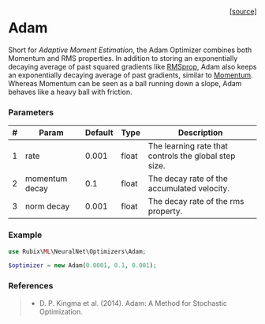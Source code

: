 <span style="float:right;"><a href="https://github.com/RubixML/RubixML/blob/master/src/NeuralNet/Optimizers/Adam.php">[source]</a></span>

# Adam
Short for *Adaptive Moment Estimation*, the Adam Optimizer combines both Momentum and RMS properties. In addition to storing an exponentially decaying average of past squared gradients like [RMSprop](rms-prop.md), Adam also keeps an exponentially decaying average of past gradients, similar to [Momentum](momentum.md). Whereas Momentum can be seen as a ball running down a slope, Adam behaves like a heavy ball with friction.

### Parameters
| # | Param | Default | Type | Description |
|---|---|---|---|---|
| 1 | rate | 0.001 | float | The learning rate that controls the global step size. |
| 2 | momentum decay | 0.1 | float | The decay rate of the accumulated velocity. |
| 3 | norm decay | 0.001 | float | The decay rate of the rms property. |

### Example
```php
use Rubix\ML\NeuralNet\Optimizers\Adam;

$optimizer = new Adam(0.0001, 0.1, 0.001);
```

### References
>- D. P. Kingma et al. (2014). Adam: A Method for Stochastic Optimization.